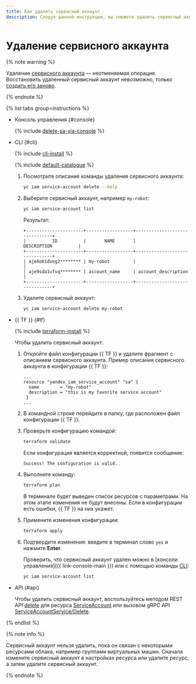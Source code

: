 ```yaml
---
title: Как удалить сервисный аккаунт
description: Следуя данной инструкции, вы сможете удалить сервисный аккаунт.
---
```


# Удаление сервисного аккаунта

{% note warning %}

Удаление [сервисного аккаунта](../../concepts/users/service-accounts.md) — неотменяемая операция. Восстановить удаленный сервисный аккаунт невозможно, только [создать его заново](create.md).

{% endnote %}

{% list tabs group=instructions %}

- Консоль управления {#console}

  {% include [delete-sa-via-console](../../../_includes/iam/delete-sa-via-console.md) %}

- CLI {#cli}

  {% include [cli-install](../../../_includes/cli-install.md) %}

  {% include [default-catalogue](../../../_includes/default-catalogue.md) %}

  1. Посмотрите описание команды удаления сервисного аккаунта:

      ```bash
      yc iam service-account delete --help
      ```

  1. Выберите сервисный аккаунт, например `my-robot`:

      ```bash
      yc iam service-account list
      ```

      Результат:

      ```text
      +----------------------+------------------+-------------------------------+
      |          ID          |       NAME       |          DESCRIPTION          |
      +----------------------+------------------+-------------------------------+
      | aje6o61dvog2******** | my-robot         |                               |
      | aje9sda1ufvq******** | account_name     | account_description           |
      +----------------------+------------------+-------------------------------+
      ```
  1. Удалите сервисный аккаунт:

      ```bash
      yc iam service-account delete my-robot
      ```

- {{ TF }} {#tf}

  {% include [terraform-install](../../../_includes/terraform-install.md) %}

  Чтобы удалить сервисный аккаунт:

  1. Откройте файл конфигурации {{ TF }} и удалите фрагмент с описанием сервисного аккаунта. 
     Пример описания сервисного аккаунта в конфигурации {{ TF }}:

     ```hcl
     ...
     resource "yandex_iam_service_account" "sa" {
       name        = "my-robot"
       description = "this is my favorite service account"
      }
     ...
     ```

  1. В командной строке перейдите в папку, где расположен файл конфигурации {{ TF }}.
  
  1. Проверьте конфигурацию командой:
     ```bash
     terraform validate
     ```
     
     Если конфигурация является корректной, появится сообщение:
     
     ```text
     Success! The configuration is valid.
     ```

  1. Выполните команду:
     ```bash
     terraform plan
     ```
  
     В терминале будет выведен список ресурсов с параметрами. На этом этапе изменения не будут внесены. Если в конфигурации есть ошибки, {{ TF }} на них укажет.

  1. Примените изменения конфигурации:
     ```bash
     terraform apply
     ```
     
  1. Подтвердите изменения: введите в терминал слово `yes` и нажмите **Enter**.

     Проверить, что сервисный аккаунт удален можно в [консоли управления]({{ link-console-main }}) или с помощью команды [CLI](../../../cli/quickstart.md):

     ```bash
     yc iam service-account list
     ```

- API {#api}

  Чтобы удалить сервисный аккаунт, воспользуйтесь методом REST API [delete](../../api-ref/ServiceAccount/delete.md) для ресурса [ServiceAccount](../../api-ref/ServiceAccount/index.md) или вызовом gRPC API [ServiceAccountService/Delete](../../api-ref/grpc/service_account_service.md#Delete).

{% endlist %}

{% note info %}

Сервисный аккаунт нельзя удалить, пока он связан с некоторыми ресурсами облака, например группами виртуальных машин. Сначала измените сервисный аккаунт в настройках ресурса или удалите ресурс, а затем удалите сервисный аккаунт.

{% endnote %}
